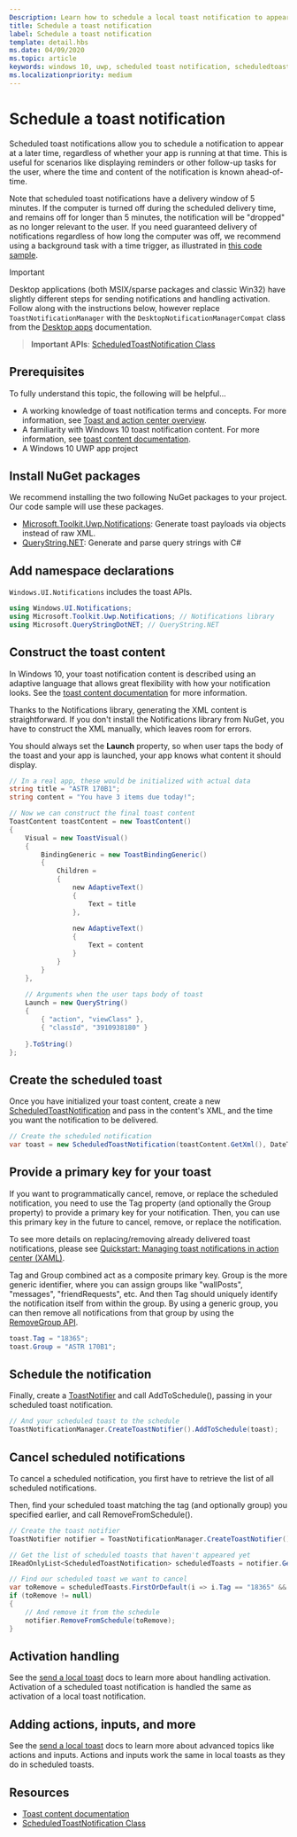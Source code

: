 ```yaml
---
Description: Learn how to schedule a local toast notification to appear at a later time.
title: Schedule a toast notification
label: Schedule a toast notification
template: detail.hbs
ms.date: 04/09/2020
ms.topic: article
keywords: windows 10, uwp, scheduled toast notification, scheduledtoastnotification, how to, quickstart, getting started, code sample, walkthrough
ms.localizationpriority: medium
---
```


# Schedule a toast notification

Scheduled toast notifications allow you to schedule a notification to appear at a later time, regardless of whether your app is running at that time. This is useful for scenarios like displaying reminders or other follow-up tasks for the user, where the time and content of the notification is known ahead-of-time.

Note that scheduled toast notifications have a delivery window of 5 minutes. If the computer is turned off during the scheduled delivery time, and remains off for longer than 5 minutes, the notification will be "dropped" as no longer relevant to the user. If you need guaranteed delivery of notifications regardless of how long the computer was off, we recommend using a background task with a time trigger, as illustrated in [this code sample](https://github.com/WindowsNotifications/quickstart-snoozable-toasts-even-if-computer-is-off).

> [!IMPORTANT]
> Desktop applications (both MSIX/sparse packages and classic Win32) have slightly different steps for sending notifications and handling activation. Follow along with the instructions below, however replace `ToastNotificationManager` with the `DesktopNotificationManagerCompat` class from the [Desktop apps](toast-desktop-apps.md) documentation.

> **Important APIs**: [ScheduledToastNotification Class](https://docs.microsoft.com/uwp/api/Windows.UI.Notifications.ScheduledToastNotification)


## Prerequisites

To fully understand this topic, the following will be helpful...

* A working knowledge of toast notification terms and concepts. For more information, see [Toast and action center overview](https://blogs.msdn.microsoft.com/tiles_and_toasts/2015/07/08/toast-notification-and-action-center-overview-for-windows-10/).
* A familiarity with Windows 10 toast notification content. For more information, see [toast content documentation](adaptive-interactive-toasts.md).
* A Windows 10 UWP app project


## Install NuGet packages

We recommend installing the two following NuGet packages to your project. Our code sample will use these packages.

* [Microsoft.Toolkit.Uwp.Notifications](https://www.nuget.org/packages/Microsoft.Toolkit.Uwp.Notifications/): Generate toast payloads via objects instead of raw XML.
* [QueryString.NET](https://www.nuget.org/packages/QueryString.NET/): Generate and parse query strings with C#


## Add namespace declarations

`Windows.UI.Notifications` includes the toast APIs.

```csharp
using Windows.UI.Notifications;
using Microsoft.Toolkit.Uwp.Notifications; // Notifications library
using Microsoft.QueryStringDotNET; // QueryString.NET
```


## Construct the toast content

In Windows 10, your toast notification content is described using an adaptive language that allows great flexibility with how your notification looks. See the [toast content documentation](adaptive-interactive-toasts.md) for more information.

Thanks to the Notifications library, generating the XML content is straightforward. If you don't install the Notifications library from NuGet, you have to construct the XML manually, which leaves room for errors.

You should always set the **Launch** property, so when user taps the body of the toast and your app is launched, your app knows what content it should display.

```csharp
// In a real app, these would be initialized with actual data
string title = "ASTR 170B1";
string content = "You have 3 items due today!";

// Now we can construct the final toast content
ToastContent toastContent = new ToastContent()
{
    Visual = new ToastVisual()
    {
        BindingGeneric = new ToastBindingGeneric()
        {
            Children =
            {
                new AdaptiveText()
                {
                    Text = title
                },
     
                new AdaptiveText()
                {
                    Text = content
                }
            }
        }
    },
 
    // Arguments when the user taps body of toast
    Launch = new QueryString()
    {
        { "action", "viewClass" },
        { "classId", "3910938180" }
 
    }.ToString()
};
```

## Create the scheduled toast

Once you have initialized your toast content, create a new [ScheduledToastNotification](https://docs.microsoft.com/uwp/api/Windows.UI.Notifications.ScheduledToastNotification) and pass in the content's XML, and the time you want the notification to be delivered.

```csharp
// Create the scheduled notification
var toast = new ScheduledToastNotification(toastContent.GetXml(), DateTime.Now.AddSeconds(5));
```


## Provide a primary key for your toast

If you want to programmatically cancel, remove, or replace the scheduled notification, you need to use the Tag property (and optionally the Group property) to provide a primary key for your notification. Then, you can use this primary key in the future to cancel, remove, or replace the notification.

To see more details on replacing/removing already delivered toast notifications, please see [Quickstart: Managing toast notifications in action center (XAML)](https://docs.microsoft.com/previous-versions/windows/apps/dn631260(v=win.10)).

Tag and Group combined act as a composite primary key. Group is the more generic identifier, where you can assign groups like "wallPosts", "messages", "friendRequests", etc. And then Tag should uniquely identify the notification itself from within the group. By using a generic group, you can then remove all notifications from that group by using the [RemoveGroup API](https://docs.microsoft.com/uwp/api/Windows.UI.Notifications.ToastNotificationHistory#Windows_UI_Notifications_ToastNotificationHistory_RemoveGroup_System_String_).

```csharp
toast.Tag = "18365";
toast.Group = "ASTR 170B1";
```


## Schedule the notification

Finally, create a [ToastNotifier](https://docs.microsoft.com/uwp/api/windows.ui.notifications.toastnotifier) and call AddToSchedule(), passing in your scheduled toast notification.

```csharp
// And your scheduled toast to the schedule
ToastNotificationManager.CreateToastNotifier().AddToSchedule(toast);
```


## Cancel scheduled notifications

To cancel a scheduled notification, you first have to retrieve the list of all scheduled notifications.

Then, find your scheduled toast matching the tag (and optionally group) you specified earlier, and call RemoveFromSchedule().

```csharp
// Create the toast notifier
ToastNotifier notifier = ToastNotificationManager.CreateToastNotifier();

// Get the list of scheduled toasts that haven't appeared yet
IReadOnlyList<ScheduledToastNotification> scheduledToasts = notifier.GetScheduledToastNotifications();

// Find our scheduled toast we want to cancel
var toRemove = scheduledToasts.FirstOrDefault(i => i.Tag == "18365" && i.Group == "ASTR 170B1");
if (toRemove != null)
{
    // And remove it from the schedule
    notifier.RemoveFromSchedule(toRemove);
}
```


## Activation handling

See the [send a local toast](send-local-toast.md) docs to learn more about handling activation. Activation of a scheduled toast notification is handled the same as activation of a local toast notification.


## Adding actions, inputs, and more

See the [send a local toast](send-local-toast.md) docs to learn more about advanced topics like actions and inputs. Actions and inputs work the same in local toasts as they do in scheduled toasts.


## Resources

* [Toast content documentation](adaptive-interactive-toasts.md)
* [ScheduledToastNotification Class](https://docs.microsoft.com/uwp/api/Windows.UI.Notifications.ScheduledToastNotification)
